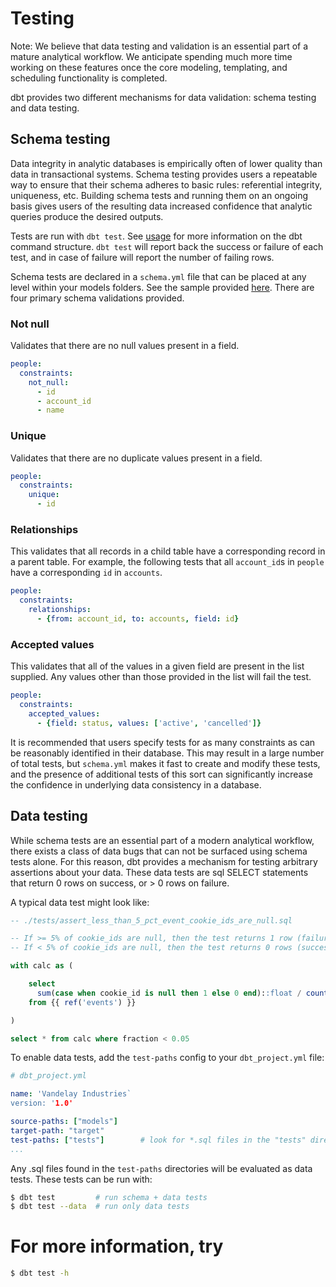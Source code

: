 # Testing

Note: We believe that data testing and validation is an essential part of a mature analytical workflow. We anticipate spending much more time working on these features once the core modeling, templating, and scheduling functionality is completed.

dbt provides two different mechanisms for data validation: schema testing and data testing.

## Schema testing

Data integrity in analytic databases is empirically often of lower quality than data in transactional systems. Schema testing provides users a repeatable way to ensure that their schema adheres to basic rules: referential integrity, uniqueness, etc. Building schema tests and running them on an ongoing basis gives users of the resulting data increased confidence that analytic queries produce the desired outputs.

Tests are run with `dbt test`. See [usage](usage/) for more information on the dbt command structure. `dbt test` will report back the success or failure of each test, and in case of failure will report the number of failing rows.

Schema tests are declared in a `schema.yml` file that can be placed at any level within your models folders. See the sample provided [here](https://github.com/analyst-collective/dbt/blob/master/sample.schema.yml). There are four primary schema validations provided.

### Not null

Validates that there are no null values present in a field.

```YAML
people:
  constraints:
    not_null:
      - id
      - account_id
      - name
```

### Unique

Validates that there are no duplicate values present in a field.

```YAML
people:
  constraints:
    unique:
      - id
```

### Relationships

This validates that all records in a child table have a corresponding record in a parent table. For example, the following tests that all `account_id`s in `people` have a corresponding `id` in `accounts`.

```YAML
people:
  constraints:
    relationships:
      - {from: account_id, to: accounts, field: id}
```

### Accepted values

This validates that all of the values in a given field are present in the list supplied. Any values other than those provided in the list will fail the test.

```YAML
people:
  constraints:
    accepted_values:
      - {field: status, values: ['active', 'cancelled']}
```

It is recommended that users specify tests for as many constraints as can be reasonably identified in their database. This may result in a large number of total tests, but `schema.yml` makes it fast to create and modify these tests, and the presence of additional tests of this sort can significantly increase the confidence in underlying data consistency in a database.


## Data testing

While schema tests are an essential part of a modern analytical workflow, there exists a class of data bugs that can not be surfaced using schema tests alone. For this reason, dbt provides a mechanism for testing arbitrary assertions about your data. These data tests are sql SELECT statements that return 0 rows on success, or > 0 rows on failure.

A typical data test might look like:

```sql
-- ./tests/assert_less_than_5_pct_event_cookie_ids_are_null.sql

-- If >= 5% of cookie_ids are null, then the test returns 1 row (failure).
-- If < 5% of cookie_ids are null, then the test returns 0 rows (success)

with calc as (

    select
      sum(case when cookie_id is null then 1 else 0 end)::float / count(*)::float as fraction
    from {{ ref('events') }}

)

select * from calc where fraction < 0.05
```

To enable data tests, add the `test-paths` config to your `dbt_project.yml` file:


```yml
# dbt_project.yml

name: 'Vandelay Industries`
version: '1.0'

source-paths: ["models"]
target-path: "target"
test-paths: ["tests"]        # look for *.sql files in the "tests" directory
...
```

Any .sql files found in the `test-paths` directories will be evaluated as data tests. These tests can be run with:

```bash
$ dbt test         # run schema + data tests
$ dbt test --data  # run only data tests
```

# For more information, try

```bash
$ dbt test -h
```
